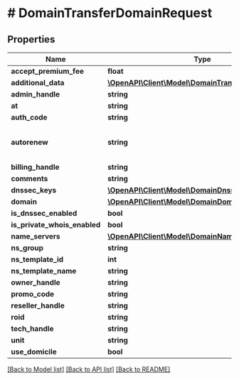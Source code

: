 # # DomainTransferDomainRequest

## Properties

Name | Type | Description | Notes
------------ | ------------- | ------------- | -------------
**accept_premium_fee** | **float** |  | [optional]
**additional_data** | [**\OpenAPI\Client\Model\DomainTransferAdditionalData**](DomainTransferAdditionalData.md) |  | [optional]
**admin_handle** | **string** |  | [optional]
**at** | **string** |  | [optional]
**auth_code** | **string** |  | [optional]
**autorenew** | **string** |  | [optional] [default to 'default']
**billing_handle** | **string** |  | [optional]
**comments** | **string** |  | [optional]
**dnssec_keys** | [**\OpenAPI\Client\Model\DomainDnssecKey[]**](DomainDnssecKey.md) |  | [optional]
**domain** | [**\OpenAPI\Client\Model\DomainDomain**](DomainDomain.md) |  | [optional]
**is_dnssec_enabled** | **bool** |  | [optional]
**is_private_whois_enabled** | **bool** |  | [optional]
**name_servers** | [**\OpenAPI\Client\Model\DomainNameserver[]**](DomainNameserver.md) |  | [optional]
**ns_group** | **string** |  | [optional]
**ns_template_id** | **int** |  | [optional]
**ns_template_name** | **string** |  | [optional]
**owner_handle** | **string** |  | [optional]
**promo_code** | **string** |  | [optional]
**reseller_handle** | **string** |  | [optional]
**roid** | **string** |  | [optional]
**tech_handle** | **string** |  | [optional]
**unit** | **string** |  | [optional]
**use_domicile** | **bool** |  | [optional]

[[Back to Model list]](../../README.md#models) [[Back to API list]](../../README.md#endpoints) [[Back to README]](../../README.md)
